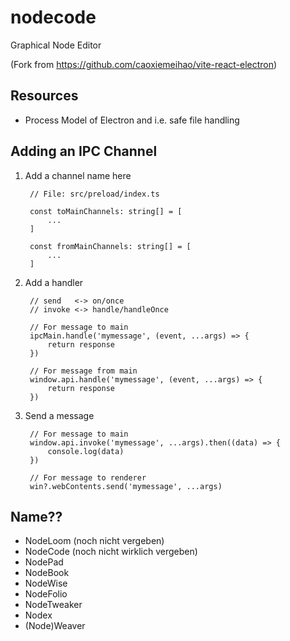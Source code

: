 # nodecode
Graphical Node Editor


(Fork from https://github.com/caoxiemeihao/vite-react-electron)

## Resources

- Process Model of Electron and i.e. safe file handling

## Adding an IPC Channel

1. Add a channel name here

		// File: src/preload/index.ts

		const toMainChannels: string[] = [
			...
		]

		const fromMainChannels: string[] = [
			...
		]

2. Add a handler

		// send   <-> on/once
		// invoke <-> handle/handleOnce

		// For message to main
		ipcMain.handle('mymessage', (event, ...args) => {
			return response
		})

		// For message from main
		window.api.handle('mymessage', (event, ...args) => {
			return response
		})

3. Send a message

		// For message to main
		window.api.invoke('mymessage', ...args).then((data) => {
			console.log(data)
		})

		// For message to renderer
    	win?.webContents.send('mymessage', ...args)

## Name??

- NodeLoom (noch nicht vergeben)
- NodeCode (noch nicht wirklich vergeben)
- NodePad
- NodeBook
- NodeWise
- NodeFolio
- NodeTweaker
- Nodex
- (Node)Weaver